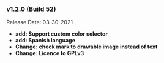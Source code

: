 ### v1.2.0 (Build 52)
Release Date: 03-30-2021

* **add: Support custom color selector**
* **add: Spanish language**
* **Change: check mark to drawable image instead of text**
* **Change: Licence to GPLv3**